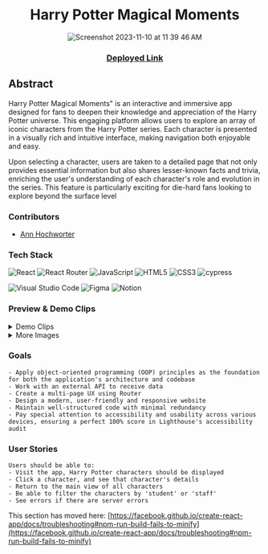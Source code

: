 <div align="center">

# Harry Potter Magical Moments
![Screenshot 2023-11-10 at 11 39 46 AM](https://github.com/AHochworter/harry-potter-app/assets/125393235/faf46915-911f-450a-9386-e61f1f7bfdcb)

### [Deployed Link](https://harry-potter-app-kappa.vercel.app/)


</div>

## Abstract
Harry Potter Magical Moments" is an interactive and immersive app designed for fans to deepen their knowledge and appreciation of the Harry Potter universe. This engaging platform allows users to explore an array of iconic characters from the Harry Potter series. Each character is presented in a visually rich and intuitive interface, making navigation both enjoyable and easy.

Upon selecting a character, users are taken to a detailed page that not only provides essential information but also shares lesser-known facts and trivia, enriching the user's understanding of each character's role and evolution in the series. This feature is particularly exciting for die-hard fans looking to explore beyond the surface level

### Contributors

- [Ann Hochworter](https://linkedin.com/in/AHochworter)


### Tech Stack

![React](https://img.shields.io/badge/react-%2320232a.svg?style=for-the-badge&logo=react&logoColor=%2361DAFB)
![React Router](https://img.shields.io/badge/React_Router-CA4245?style=for-the-badge&logo=react-router&logoColor=white)
![JavaScript](https://img.shields.io/badge/javascript-%23323330.svg?style=for-the-badge&logo=javascript&logoColor=%23F7DF1E)
![HTML5](https://img.shields.io/badge/html5-%23E34F26.svg?style=for-the-badge&logo=html5&logoColor=white) 
![CSS3](https://img.shields.io/badge/css3-%231572B6.svg?style=for-the-badge&logo=css3&logoColor=white)
![cypress](https://img.shields.io/badge/-cypress-%23E5E5E5?style=for-the-badge&logo=cypress&logoColor=058a5e)
</br>

![Visual Studio Code](https://img.shields.io/badge/Visual%20Studio%20Code-0078d7.svg?style=for-the-badge&logo=visual-studio-code&logoColor=white)
![Figma](https://img.shields.io/badge/figma-%23F24E1E.svg?style=for-the-badge&logo=figma&logoColor=white)
![Notion](https://img.shields.io/badge/Notion-%23000000.svg?style=for-the-badge&logo=notion&logoColor=white)


### Preview & Demo Clips
<details>
<summary>
Demo Clips
</summary>
<div align="center">  
 
![harry-potter-01](https://github.com/AHochworter/harry-potter-app/assets/125393235/55befe80-3024-41a5-8c13-46ddcc13c8c7)
Home Page

![harry-potter-02](https://github.com/AHochworter/harry-potter-app/assets/125393235/0cdd7c91-e0f6-4bc6-8e52-3667a07e8cd7)
Responsiveness

</div>
</details>

<details>
<summary>
More Images
</summary> 

<div align="center">

![Screenshot 2023-11-10 at 11 47 52 AM](https://github.com/AHochworter/harry-potter-app/assets/125393235/e864ff19-f85e-469a-b473-0a5f65660469)

</br>

![Screenshot 2023-11-10 at 12 01 58 PM](https://github.com/AHochworter/harry-potter-app/assets/125393235/ff2d5df7-6d33-42ad-86d9-db799965ebed)

</br>

![Screenshot 2023-11-10 at 12 03 06 PM](https://github.com/AHochworter/harry-potter-app/assets/125393235/62eb08cf-bbe4-45e2-8cc9-4e1cf3179dd9)



</details>

</div>

### Goals
```
- Apply object-oriented programming (OOP) principles as the foundation for both the application's architecture and codebase
- Work with an external API to receive data
- Create a multi-page UX using Router
- Design a modern, user-friendly and responsive website
- Maintain well-structured code with minimal redundancy
- Pay special attention to accessibility and usability across various devices, ensuring a perfect 100% score in Lighthouse's accessibility audit
```

### User Stories
```
Users should be able to:
- Visit the app, Harry Potter characters should be displayed
- Click a character, and see that character's details
- Return to the main view of all characters
- Be able to filter the characters by 'student' or 'staff'
- See errors if there are server errors
```






This section has moved here: [https://facebook.github.io/create-react-app/docs/troubleshooting#npm-run-build-fails-to-minify](https://facebook.github.io/create-react-app/docs/troubleshooting#npm-run-build-fails-to-minify)
